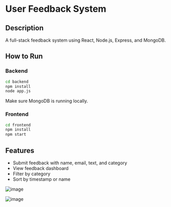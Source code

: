 
# User Feedback System

## Description
A full-stack feedback system using React, Node.js, Express, and MongoDB.

## How to Run

### Backend
```bash
cd backend
npm install
node app.js
```
Make sure MongoDB is running locally.

### Frontend
```bash
cd frontend
npm install
npm start
```

## Features
- Submit feedback with name, email, text, and category
- View feedback dashboard
- Filter by category
- Sort by timestamp or name

  

![image](https://github.com/user-attachments/assets/315899b6-4f44-4250-a8dc-77bd28002596)

![image](https://github.com/user-attachments/assets/1dab97a8-4656-4909-b325-acc9bc2aa5df)


